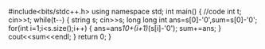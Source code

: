 #include<bits/stdc++.h>
using namespace std;
int main()
 {
	//code
	int t;
	cin>>t;
	while(t--)
	{
	    string s;
	    cin>>s;
	    long long int ans=s[0]-'0',sum=s[0]-'0';
	    for(int i=1;i<s.size();i++)
	    {
	        ans=ans*10+(i+1)*(s[i]-'0');
	        sum+=ans;
	    }
	    cout<<sum<<endl;
	}
	return 0;
}
